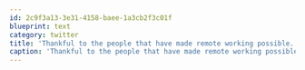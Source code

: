 ```yaml
---
id: 2c9f3a13-3e31-4158-baee-1a3cb2f3c01f
blueprint: text
category: twitter
title: 'Thankful to the people that have made remote working possible. So many incredible tools, you guys rock.'
caption: 'Thankful to the people that have made remote working possible. So many incredible tools, you guys rock.'
---
```

